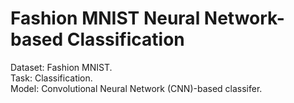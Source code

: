 # Fashion MNIST Neural Network-based Classification
Dataset: Fashion MNIST.  
Task: Classification.  
Model: Convolutional Neural Network (CNN)-based classifer. 
